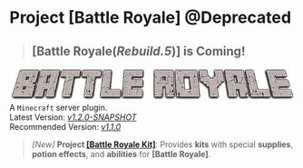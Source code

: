 # Project [Battle Royale] @Deprecated
> ## **[Battle Royale(*Rebuild.5*)]** is Coming!
![Battle Royale](https://raw.githubusercontent.com/Klnsyf-Sun/Battle-Royale-Deprecated/master/Battle-Royale.png)  
A `Minecraft` server plugin.  
Latest Version: [*v1.2.0-SNAPSHOT*](https://github.com/Klnsyf-Sun/Battle-Royale/releases/tag/v1.1.0)  
Recommended Version: [*v1.1.0*](https://github.com/Klnsyf-Sun/Battle-Royale/releases/tag/v1.1.0)  

> *[New]* **Project [\[Battle Royale Kit\]](https://github.com/Klnsyf-Sun/Battle-Royale-Kit)**: Provides **kits** with special **supplies**, **potion effects**, and **abilities** for **[Battle Royale]**.
